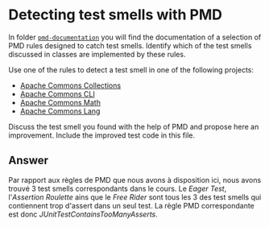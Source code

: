 # Detecting test smells with PMD

In folder [`pmd-documentation`](../pmd-documentation) you will find the documentation of a selection of PMD rules designed to catch test smells.
Identify which of the test smells discussed in classes are implemented by these rules.

Use one of the rules to detect a test smell in one of the following projects:

- [Apache Commons Collections](https://github.com/apache/commons-collections)
- [Apache Commons CLI](https://github.com/apache/commons-cli)
- [Apache Commons Math](https://github.com/apache/commons-math)
- [Apache Commons Lang](https://github.com/apache/commons-lang)

Discuss the test smell you found with the help of PMD and propose here an improvement.
Include the improved test code in this file.

## Answer

Par rapport aux règles de PMD que nous avons à disposition ici, nous avons trouvé 3 test smells correspondants dans le cours. Le *Eager Test*, l'*Assertion Roulette* ains que le *Free Rider* sont tous les 3 des test smells qui contiennent trop d'assert dans un seul test. La règle PMD correspondante est donc *JUnitTestContainsTooManyAsserts*. 
